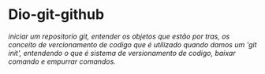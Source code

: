 # Dio-git-github
*iniciar um repositorio git,
entender os objetos que estão por tras,
os conceito de vercionamento de codigo que é utilizado quando damos um 'git init',
entendendo o que é sistema de versionamento de codigo,
baixar comando e empurrar comandos.*

